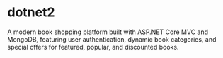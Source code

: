 # dotnet2
 A modern book shopping platform built with ASP.NET Core MVC and MongoDB, featuring user authentication, dynamic book categories, and special offers for featured, popular, and discounted books.
